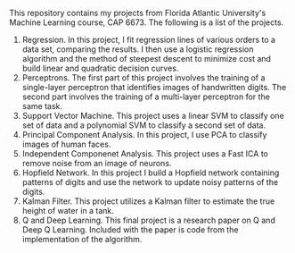 This repository contains my projects from Florida Atlantic University's Machine Learning course, CAP 6673. The following is a list of the projects.
1. Regression. In this project, I fit regression lines of various orders to a data set, comparing the results. I then use a logistic regression algorithm and the method of steepest descent to minimize cost and build linear and quadratic decision curves.
2. Perceptrons. The first part of this project involves the training of a single-layer perceptron that identifies images of handwritten digits. The second part involves the training of a multi-layer perceptron for the same task.
3. Support Vector Machine. This project uses a linear SVM to classify one set of data and a polynomial SVM to classify a second set of data.
4. Principal Component Analysis. In this project, I use PCA to classify images of human faces.
5. Independent Componenet Analysis. This project uses a Fast ICA to remove noise from an image of neurons.
6. Hopfield Network. In this project I build a Hopfield network containing patterns of digits and use the network to update noisy patterns of the digits.
7. Kalman Filter. This project utilizes a Kalman filter to estimate the true height of water in a tank.
8. Q and Deep Learning. This final project is a research paper on Q and Deep Q Learning. Included with the paper is code from the implementation of the algorithm.
